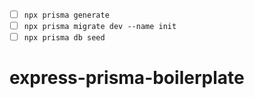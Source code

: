 - [ ] `npx prisma generate`
- [ ] `npx prisma migrate dev --name init`
- [ ] `npx prisma db seed`
# express-prisma-boilerplate
